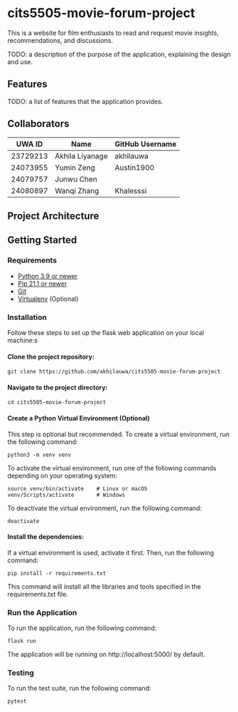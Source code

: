 # cits5505-movie-forum-project
This is a website for film enthusiasts to read and request movie insights, recommendations, and discussions.

TODO: a description of the purpose of the application, explaining the design and use.

## Features
TODO: a list of features that the application provides.

## Collaborators
| UWA ID    | Name            | GitHub Username |
|-----------|-----------------|-----------------|
| 23729213  | Akhila Liyanage | akhilauwa       |
| 24073955  | Yumin Zeng      | Austin1900      |
| 24079757  | Junwu Chen      |                 |
| 24080897  | Wanqi Zhang     | Khalesssi       |

## Project Architecture

## Getting Started
### Requirements
- [Python 3.9 or newer](https://www.python.org/downloads/)
- [Pip 21.1 or newer](https://pip.pypa.io/en/stable/installation/)
- [Git](https://git-scm.com/downloads)
- [Virtualenv](https://virtualenv.pypa.io/en/latest/installation.html) (Optional)
### Installation
Follow these steps to set up the flask web application on your local machine:s
#### Clone the project repository:
```
git clone https://github.com/akhilauwa/cits5505-movie-forum-project
```
#### Navigate to the project directory:
```
cd cits5505-movie-forum-project
```
#### Create a Python Virtual Environment (Optional)
This step is optional but recommended. To create a virtual environment, run the following command:
```
python3 -m venv venv
```
To activate the virtual environment, run one of the following commands depending on your operating system:
```
source venv/bin/activate    # Linux or macOS
venv/Scripts/activate       # Windows
```
To deactivate the virtual environment, run the following command:
```
deactivate
```
#### Install the dependencies:
If a virtual environment is used, activate it first. Then, run the following command:
```
pip install -r requirements.txt
```
This command will install all the libraries and tools specified in the requirements.txt file.

### Run the Application
To run the application, run the following command:
```
flask run
```
The application will be running on http://localhost:5000/ by default.

### Testing
To run the test suite, run the following command:
```
pytest
```